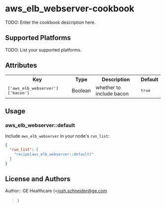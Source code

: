 # aws_elb_webserver-cookbook

TODO: Enter the cookbook description here.

## Supported Platforms

TODO: List your supported platforms.

## Attributes

<table>
  <tr>
    <th>Key</th>
    <th>Type</th>
    <th>Description</th>
    <th>Default</th>
  </tr>
  <tr>
    <td><tt>['aws_elb_webserver']['bacon']</tt></td>
    <td>Boolean</td>
    <td>whether to include bacon</td>
    <td><tt>true</tt></td>
  </tr>
</table>

## Usage

### aws_elb_webserver::default

Include `aws_elb_webserver` in your node's `run_list`:

```json
{
  "run_list": [
    "recipe[aws_elb_webserver::default]"
  ]
}
```

## License and Authors

Author:: GE Healthcare (<josh.schneider@ge.com
>)
